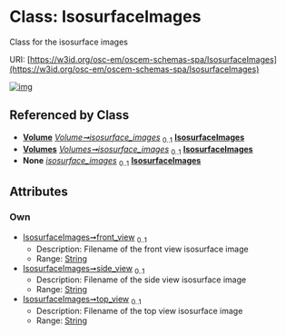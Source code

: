 
# Class: IsosurfaceImages

Class for the isosurface images

URI: [https://w3id.org/osc-em/oscem-schemas-spa/IsosurfaceImages](https://w3id.org/osc-em/oscem-schemas-spa/IsosurfaceImages)


[![img](https://yuml.me/diagram/nofunky;dir:TB/class/[Volumes],[Volume],[Volume]++-%20isosurface_images%200..1>[IsosurfaceImages&#124;front_view:string%20%3F;side_view:string%20%3F;top_view:string%20%3F],[Volumes]++-%20isosurface_images%200..1>[IsosurfaceImages],[Volume]++-%20isosurface_images(i)%200..1>[IsosurfaceImages],[Volumes]++-%20isosurface_images(i)%200..1>[IsosurfaceImages])](https://yuml.me/diagram/nofunky;dir:TB/class/[Volumes],[Volume],[Volume]++-%20isosurface_images%200..1>[IsosurfaceImages&#124;front_view:string%20%3F;side_view:string%20%3F;top_view:string%20%3F],[Volumes]++-%20isosurface_images%200..1>[IsosurfaceImages],[Volume]++-%20isosurface_images(i)%200..1>[IsosurfaceImages],[Volumes]++-%20isosurface_images(i)%200..1>[IsosurfaceImages])

## Referenced by Class

 *  **[Volume](Volume.md)** *[Volume➞isosurface_images](Volume_isosurface_images.md)*  <sub>0..1</sub>  **[IsosurfaceImages](IsosurfaceImages.md)**
 *  **[Volumes](Volumes.md)** *[Volumes➞isosurface_images](Volumes_isosurface_images.md)*  <sub>0..1</sub>  **[IsosurfaceImages](IsosurfaceImages.md)**
 *  **None** *[isosurface_images](isosurface_images.md)*  <sub>0..1</sub>  **[IsosurfaceImages](IsosurfaceImages.md)**

## Attributes


### Own

 * [IsosurfaceImages➞front_view](IsosurfaceImages_front_view.md)  <sub>0..1</sub>
     * Description: Filename of the front view isosurface image
     * Range: [String](types/String.md)
 * [IsosurfaceImages➞side_view](IsosurfaceImages_side_view.md)  <sub>0..1</sub>
     * Description: Filename of the side view isosurface image
     * Range: [String](types/String.md)
 * [IsosurfaceImages➞top_view](IsosurfaceImages_top_view.md)  <sub>0..1</sub>
     * Description: Filename of the top view isosurface image
     * Range: [String](types/String.md)
